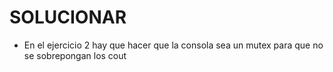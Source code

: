 # SOLUCIONAR

- En el ejercicio 2 hay que hacer que la consola sea un mutex para que no se sobrepongan los cout